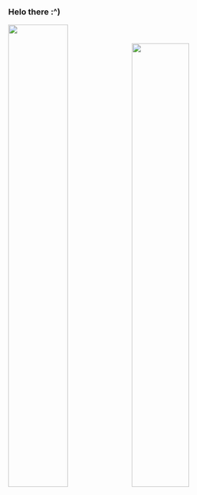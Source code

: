 ### Helo there :^)
<img src="https://github-readme-stats.vercel.app/api?username=userunp&show_icons=true&theme=github_dark&custom_title=My stats" width="49%"></img>
<img src="https://github-readme-stats.vercel.app/api/top-langs/?username=userunp&langs_count=4&theme=github_dark&layout=compact" width="48%"></img>  

